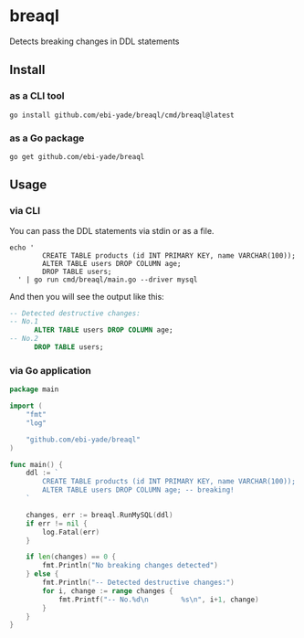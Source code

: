 # breaql

Detects breaking changes in DDL statements

## Install

### as a CLI tool

```shell
go install github.com/ebi-yade/breaql/cmd/breaql@latest
```

### as a Go package

```shell
go get github.com/ebi-yade/breaql
```

## Usage

### via CLI

You can pass the DDL statements via stdin or as a file.

```shell
echo '
        CREATE TABLE products (id INT PRIMARY KEY, name VARCHAR(100));
        ALTER TABLE users DROP COLUMN age;
        DROP TABLE users;
  ' | go run cmd/breaql/main.go --driver mysql
```

And then you will see the output like this:

```sql
-- Detected destructive changes:
-- No.1
      ALTER TABLE users DROP COLUMN age;
-- No.2
      DROP TABLE users;
```

### via Go application

```go
package main

import (
	"fmt"
	"log"

	"github.com/ebi-yade/breaql"
)

func main() {
	ddl := `
        CREATE TABLE products (id INT PRIMARY KEY, name VARCHAR(100));
        ALTER TABLE users DROP COLUMN age; -- breaking!
    `

	changes, err := breaql.RunMySQL(ddl)
	if err != nil {
		log.Fatal(err)
	}

	if len(changes) == 0 {
		fmt.Println("No breaking changes detected")
	} else {
		fmt.Println("-- Detected destructive changes:")
		for i, change := range changes {
			fmt.Printf("-- No.%d\n        %s\n", i+1, change)
		}
	}
}

```

